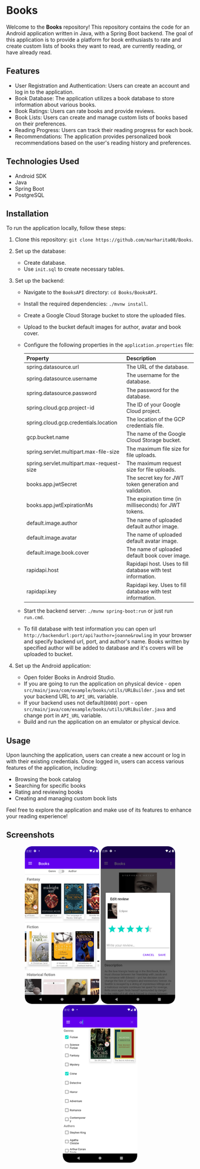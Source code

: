 # Books

Welcome to the **Books** repository! This repository contains the code for an Android application written in Java, with a Spring Boot backend. The goal of this application is to provide a platform for book enthusiasts to rate and create custom lists of books they want to read, are currently reading, or have already read.

## Features

- User Registration and Authentication: Users can create an account and log in to the application.
- Book Database: The application utilizes a book database to store information about various books.
- Book Ratings: Users can rate books and provide reviews.
- Book Lists: Users can create and manage custom lists of books based on their preferences.
- Reading Progress: Users can track their reading progress for each book.
- Recommendations: The application provides personalized book recommendations based on the user's reading history and preferences.

## Technologies Used

- Android SDK
- Java
- Spring Boot
- PostgreSQL

## Installation

To run the application locally, follow these steps:

1. Clone this repository: `git clone https://github.com/marharita08/Books`.
2. Set up the database:
   - Create database.
   - Use `init.sql` to create necessary tables.
3. Set up the backend:
    - Navigate to the `BooksAPI` directory: `cd Books/BooksAPI`.
    - Install the required dependencies: `./mvnw install`.
    - Create a Google Cloud Storage bucket to store the uploaded files.
    - Upload to the bucket default images for author, avatar and book cover.
    - Configure the following properties in the `application.properties` file:

      | Property                            | Description                                                 |
      |-------------------------------------|-------------------------------------------------------------|
      | spring.datasource.url               | The URL of the database.                                    |
      | spring.datasource.username          | The username for the database.                              |
      | spring.datasource.password          | The password for the database.                              |
      | spring.cloud.gcp.project-id         | The ID of your Google Cloud project.                        |
      | spring.cloud.gcp.credentials.location | The location of the GCP credentials file.                   |
      | gcp.bucket.name                     | The name of the Google Cloud Storage bucket.                |
      | spring.servlet.multipart.max-file-size    | The maximum file size for file uploads.                     |
      | spring.servlet.multipart.max-request-size | The maximum request size for file uploads.                  |
      | books.app.jwtSecret                     | The secret key for JWT token generation and validation.     |
      | books.app.jwtExpirationMs               | The expiration time (in milliseconds) for JWT tokens.       |
      | default.image.author               | The name of uploaded default author image.                  |
      | default.image.avatar               | The name of uploaded default avatar image.                  |
      | default.image.book.cover               | The name of uploaded default book cover image.              |
      | rapidapi.host               | Rapidapi host. Uses to fill database with test information. |
      | rapidapi.key               | Rapidapi key. Uses to fill database with test information.  |

    - Start the backend server: `./mvnw spring-boot:run` or just run `run.cmd`.
    - To fill database with test information you can open url `http://backendurl:port/api?author=joanne&rowling` in your browser and specify backend url, port, and author's name. Books written by specified author will be added to database and it's covers will be uploaded to bucket. 

4. Set up the Android application:
    - Open folder Books in Android Studio.
    - If you are going to run the application on physical device - open `src/main/java/com/example/books/utils/URLBuilder.java` and set your backend URL to `API_URL` variable.
    - If your backend uses not default(`8080`) port - open `src/main/java/com/example/books/utils/URLBuilder.java` and change port in `API_URL` variable.
    - Build and run the application on an emulator or physical device.
    

## Usage

Upon launching the application, users can create a new account or log in with their existing credentials. Once logged in, users can access various features of the application, including:

- Browsing the book catalog
- Searching for specific books
- Rating and reviewing books
- Creating and managing custom book lists

Feel free to explore the application and make use of its features to enhance your reading experience!

## Screenshots

<div align="center">
  <img src="images/Screenshot_1.png" alt="Catalog" width="200">
  <img src="images/Screenshot_2.png" alt="Edit review" width="200">
  <img src="images/Screenshot_3.png" alt="Search" width="200">
</div>
